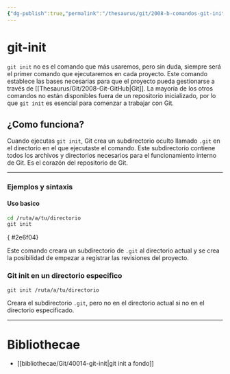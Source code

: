 ```yaml
---
{"dg-publish":true,"permalink":"/thesaurus/git/2008-b-comandos-git-init/"}
---
```


# git-init

`git init` no es el comando que más usaremos, pero sin duda, siempre será el primer comando que ejecutaremos en cada proyecto. Este comando establece las bases necesarias para que el proyecto pueda gestionarse a través de [[Thesaurus/Git/2008-Git-GitHub\|Git]]. La mayoría de los otros comandos no están disponibles fuera de un repositorio inicializado, por lo que `git init` es esencial para comenzar a trabajar con Git.
## ¿Como funciona?

Cuando ejecutas `git init`, Git crea un subdirectorio oculto llamado `.git` en el directorio en el que ejecutaste el comando. Este subdirectorio contiene todos los archivos y directorios necesarios para el funcionamiento interno de Git. Es el corazón del repositorio de Git.

---
### Ejemplos y sintaxis

#### Uso basico

```bash
cd /ruta/a/tu/directorio
git init
```
{ #2e6f04}


Este comando creara un subdirectorio de `.git` al directorio actual y se crea la posibilidad de empezar a registrar las revisiones del proyecto.

### Git init en un directorio especifico

```bash
git init /ruta/a/tu/directorio
```
Creara el subdirectorio `.git`, pero no en el directorio actual si no en el directorio especificado.

---
# Bibliothecae
- [[bibliothecae/Git/40014-git-init\|git init a fondo]]